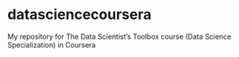 # datasciencecoursera
My repository for The Data Scientist’s Toolbox course (Data Science Specialization) in Coursera
